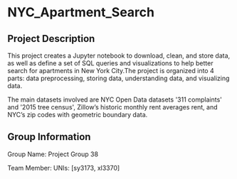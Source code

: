 # NYC_Apartment_Search

## Project Description
This project creates a Jupyter notebook to download, clean, and store data, as well as define a set of SQL queries and visualizations to help better search for apartments in New York City.The project is organized into 4 parts: data preprocessing, storing data, understanding data, and visualizing data.

The main datasets involved are NYC Open Data datasets '311 complaints' and  '2015 tree census', Zillow’s historic monthly rent averages rent, and NYC’s zip codes with geometric boundary data.

## Group Information
Group Name: Project Group 38

Team Member: UNIs: [sy3173, xl3370]
